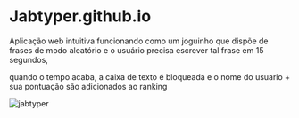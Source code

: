 # Jabtyper.github.io
Aplicação web intuitiva funcionando como um joguinho que dispõe de frases de modo aleatório e o usuário precisa escrever tal frase em 15 segundos,

quando o tempo acaba, a caixa de texto é bloqueada e o nome do usuario + sua pontuação são adicionados ao ranking

![jabtyper](https://user-images.githubusercontent.com/66263681/117358263-50d93a00-ae8c-11eb-90f8-ef0eeae30219.JPG)
